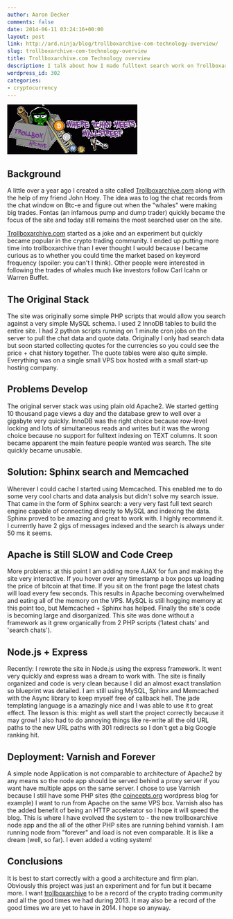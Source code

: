 ```yaml
---
author: Aaron Decker
comments: false
date: 2014-06-11 03:24:16+00:00
layout: post
link: http://ard.ninja/blog/trollboxarchive-com-technology-overview/
slug: trollboxarchive-com-technology-overview
title: Trollboxarchive.com Technology overview
description: I talk about how I made fulltext search work on Trollboxarchive
wordpress_id: 302
categories:
- cryptocurrency
---
```


![tba logo](/images/blog/tba-1.gif)

## Background

A little over a year ago I created a site called [Trollboxarchive.com](http://trollboxarchive.com) along with the help of my friend John Hoey. The idea was to log the chat records from the chat window on Btc-e and figure out when the "whales" were making big trades. Fontas (an infamous pump and dump trader) quickly became the focus of the site and today still remains the most searched user on the site.

[Trollboxarchive.com](http://trollboxarchive.com) started as a joke and an experiment but quickly became popular in the crypto trading community. I ended up putting more time into trollboxarchive than I ever thought I would because I became curious as to whether you could time the market based on keyword frequency (spoiler: you can't I think). Other people were interested in following the trades of whales much like investors follow Carl Icahn or Warren Buffet.


## The Original Stack


The site was originally some simple PHP scripts that would allow you search against a very simple MySQL schema. I used 2 InnoDB tables to build the entire site. I had 2 python scripts running on 1 minute cron jobs on the server to pull the chat data and quote data. Originally I only had search data but soon started collecting quotes for the currencies so you could see the price + chat history together. The quote tables were also quite simple. Everything was on a single small VPS box hosted with a small start-up hosting company.


## Problems Develop


The original server stack was using plain old Apache2. We started getting 10 thousand page views a day and the database grew to well over a gigabyte very quickly. InnoDB was the right choice because row-level locking and lots of simultaneous reads and writes but it was the wrong choice because no support for fulltext indexing on TEXT columns. It soon became apparent the main feature people wanted was search. The site quickly became unusable.


## Solution: Sphinx search and Memcached


Wherever I could cache I started using Memcached. This enabled me to do some very cool charts and data analysis but didn't solve my search issue. That came in the form of Sphinx search: a very very fast full text search engine capable of connecting directly to MySQL and indexing the data. Sphinx proved to be amazing and great to work with. I highly recommend it. I currently have 2 gigs of messages indexed and the search is always under 50 ms it seems.


## Apache is Still SLOW and Code Creep


More problems: at this point I am adding more AJAX for fun and making the site very interactive. If you hover over any timestamp a box pops up loading the price of bitcoin at that time. If you sit on the front page the latest chats will load every few seconds. This results in Apache becoming overwhelmed and eating all of the memory on the VPS. MySQL is still hogging memory at this point too, but Memcached + Sphinx has helped. Finally the site's code is becoming large and disorganized. This site was done without a framework as it grew organically from 2 PHP scripts ('latest chats' and 'search chats').


## Node.js + Express


Recently: I rewrote the site in Node.js using the express framework. It went very quickly and express was a dream to work with. The site is finally organized and code is very clean because I did an almost exact translation so blueprint was detailed. I am still using MySQL, Sphinx and Memcached with the Async library to keep myself free of callback hell. The jade templating language is a amazingly nice and I was able to use it to great effect. The lesson is this: might as well start the project correctly because it may grow! I also had to do annoying things like re-write all the old URL paths to the new URL paths with 301 redirects so I don't get a big Google ranking hit.


## Deployment: Varnish and Forever


A simple node Application is not comparable to architecture of Apache2 by any means so the node app should be served behind a proxy server if you want have multiple apps on the same server. I chose to use Varnish because I still have some PHP sites (the [coincepts.org](http://blog.coincepts.org) wordpress blog for example) I want to run from Apache on the same VPS box. Varnish also has the added benefit of being an HTTP accelerator so I hope it will speed the blog. This is where I have evolved the system to - the new trollboxarchive node app and the all of the other PHP sites are running behind varnish. I am running node from "forever" and load is not even comparable. It is like a dream (well, so far). I even added a voting system!


## Conclusions


It is best to start correctly with a good a architecture and firm plan. Obviously this project was just an experiment and for fun but it became more. I want [trollboxarchive](http://trollboxarchive.com) to be a record of the crypto trading community and all the good times we had during 2013. It may also be a record of the good times we are yet to have in 2014. I hope so anyway.
